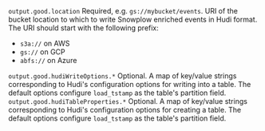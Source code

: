 <tr>
    <td><code>output.good.location</code></td>
    <td>
      Required, e.g. <code>gs://mybucket/events</code>.  URI of the bucket location to which to write Snowplow enriched events in Hudi format.  The URI should start with the following prefix:
      <ul>
        <li><code>s3a://</code> on AWS</li>
        <li><code>gs://</code> on GCP</li>
        <li><code>abfs://</code> on Azure</li>
      </ul>
    </td>
</tr>
<tr>
    <td><code>output.good.hudiWriteOptions.*</code></td>
    <td>Optional. A map of key/value strings corresponding to Hudi's configuration options for writing into a table. The default options configure <code>load_tstamp</code> as the table's partition field.</td>
</tr>
<tr>
    <td><code>output.good.hudiTableProperties.*</code></td>
    <td>Optional. A map of key/value strings corresponding to Hudi's configuration options for creating a table. The default options configure <code>load_tstamp</code> as the table's partition field.</td>
</tr>
